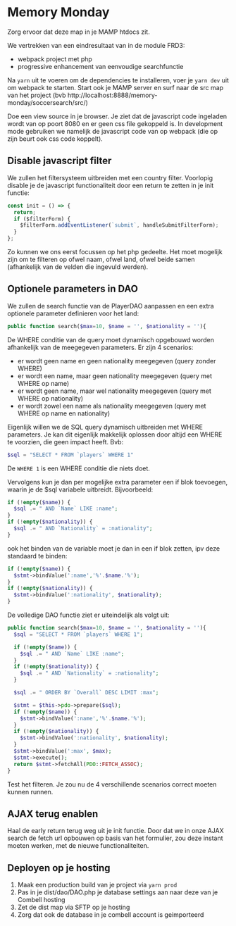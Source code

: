 # Memory Monday

Zorg ervoor dat deze map in je MAMP htdocs zit.

We vertrekken van een eindresultaat van in de module FRD3:

- webpack project met php
- progressive enhancement van eenvoudige searchfunctie

Na `yarn` uit te voeren om de dependencies te installeren, voer je `yarn dev` uit om webpack te starten. Start ook je MAMP server en surf naar de src map van het project (bvb http://localhost:8888/memory-monday/soccersearch/src/)

Doe een view source in je browser. Je ziet dat de javascript code ingeladen wordt van op poort 8080 en er geen css file gekoppeld is. In development mode gebruiken we namelijk de javascript code van op webpack (die op zijn beurt ook css code koppelt).

## Disable javascript filter

We zullen het filtersysteem uitbreiden met een country filter. Voorlopig disable je de javascript functionaliteit door een return te zetten in je init functie:

```javascript
const init = () => {
  return;
  if ($filterForm) {
    $filterForm.addEventListener(`submit`, handleSubmitFilterForm);
  }
};
```

Zo kunnen we ons eerst focussen op het php gedeelte. Het moet mogelijk zijn om te filteren op ofwel naam, ofwel land, ofwel beide samen (afhankelijk van de velden die ingevuld werden).

## Optionele parameters in DAO

We zullen de search functie van de PlayerDAO aanpassen en een extra optionele parameter definieren voor het land:

```php
public function search($max=10, $name = '', $nationality = ''){
```

De WHERE conditie van de query moet dynamisch opgebouwd worden afhankelijk van de meegegeven parameters. Er zijn 4 scenarios:

- er wordt geen name en geen nationality meegegeven (query zonder WHERE)
- er wordt een name, maar geen nationality meegegeven (query met WHERE op name)
- er wordt geen name, maar wel nationality meegegeven (query met WHERE op nationality)
- er wordt zowel een name als nationality meegegeven (query met WHERE op name en nationality)

Eigenlijk willen we de SQL query dynamisch uitbreiden met WHERE parameters. Je kan dit eigenlijk makkelijk oplossen door altijd een WHERE te voorzien, die geen impact heeft. Bvb:

```php
$sql = "SELECT * FROM `players` WHERE 1"
```

De `WHERE 1` is een WHERE conditie die niets doet.

Vervolgens kun je dan per mogelijke extra parameter een if blok toevoegen, waarin je de $sql variabele uitbreidt. Bijvoorbeeld:

```php
if (!empty($name)) {
  $sql .= " AND `Name` LIKE :name";
}
if (!empty($nationality)) {
  $sql .= " AND `Nationality` = :nationality";
}
```

ook het binden van de variable moet je dan in een if blok zetten, ipv deze standaard te binden:

```php
if (!empty($name)) {
  $stmt->bindValue(':name','%'.$name.'%');
}
if (!empty($nationality)) {
  $stmt->bindValue(':nationality', $nationality);
}
```

De volledige DAO functie ziet er uiteindelijk als volgt uit:

```php
public function search($max=10, $name = '', $nationality = ''){
  $sql = "SELECT * FROM `players` WHERE 1";

  if (!empty($name)) {
    $sql .= " AND `Name` LIKE :name";
  }
  if (!empty($nationality)) {
    $sql .= " AND `Nationality` = :nationality";
  }

  $sql .= " ORDER BY `Overall` DESC LIMIT :max";

  $stmt = $this->pdo->prepare($sql);
  if (!empty($name)) {
    $stmt->bindValue(':name','%'.$name.'%');
  }
  if (!empty($nationality)) {
    $stmt->bindValue(':nationality', $nationality);
  }
  $stmt->bindValue(':max', $max);
  $stmt->execute();
  return $stmt->fetchAll(PDO::FETCH_ASSOC);
}
```

Test het filteren. Je zou nu de 4 verschillende scenarios correct moeten kunnen runnen.

## AJAX terug enablen

Haal de early return terug weg uit je init functie. Door dat we in onze AJAX search de fetch url opbouwen op basis van het formulier, zou deze instant moeten werken, met de nieuwe functionaliteiten.

## Deployen op je hosting

1. Maak een production build van je project via `yarn prod`
2. Pas in je dist/dao/DAO.php je database settings aan naar deze van je Combell hosting
3. Zet de dist map via SFTP op je hosting
4. Zorg dat ook de database in je combell account is geimporteerd
